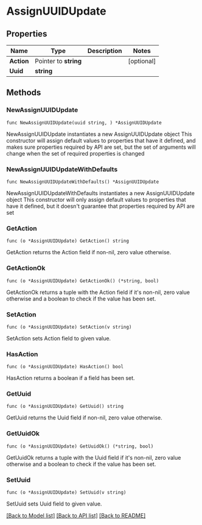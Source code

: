 # AssignUUIDUpdate

## Properties

Name | Type | Description | Notes
------------ | ------------- | ------------- | -------------
**Action** | Pointer to **string** |  | [optional] 
**Uuid** | **string** |  | 

## Methods

### NewAssignUUIDUpdate

`func NewAssignUUIDUpdate(uuid string, ) *AssignUUIDUpdate`

NewAssignUUIDUpdate instantiates a new AssignUUIDUpdate object
This constructor will assign default values to properties that have it defined,
and makes sure properties required by API are set, but the set of arguments
will change when the set of required properties is changed

### NewAssignUUIDUpdateWithDefaults

`func NewAssignUUIDUpdateWithDefaults() *AssignUUIDUpdate`

NewAssignUUIDUpdateWithDefaults instantiates a new AssignUUIDUpdate object
This constructor will only assign default values to properties that have it defined,
but it doesn't guarantee that properties required by API are set

### GetAction

`func (o *AssignUUIDUpdate) GetAction() string`

GetAction returns the Action field if non-nil, zero value otherwise.

### GetActionOk

`func (o *AssignUUIDUpdate) GetActionOk() (*string, bool)`

GetActionOk returns a tuple with the Action field if it's non-nil, zero value otherwise
and a boolean to check if the value has been set.

### SetAction

`func (o *AssignUUIDUpdate) SetAction(v string)`

SetAction sets Action field to given value.

### HasAction

`func (o *AssignUUIDUpdate) HasAction() bool`

HasAction returns a boolean if a field has been set.

### GetUuid

`func (o *AssignUUIDUpdate) GetUuid() string`

GetUuid returns the Uuid field if non-nil, zero value otherwise.

### GetUuidOk

`func (o *AssignUUIDUpdate) GetUuidOk() (*string, bool)`

GetUuidOk returns a tuple with the Uuid field if it's non-nil, zero value otherwise
and a boolean to check if the value has been set.

### SetUuid

`func (o *AssignUUIDUpdate) SetUuid(v string)`

SetUuid sets Uuid field to given value.



[[Back to Model list]](../README.md#documentation-for-models) [[Back to API list]](../README.md#documentation-for-api-endpoints) [[Back to README]](../README.md)


